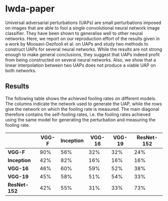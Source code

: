 # lwda-paper

Universal adversarial perturbations (UAPs) are small perturbations imposed on images that are able to fool a single convolutional neural network image classifier. They have been shown to generalise well to other neural networks. Here, we report on our reproduction effort of the results given in a work by Moosavi-Dezfooli et al. on UAPs and study two methods to construct UAPs for several neural networks. While the results are not strong enough to make general conclusions, they suggest that UAPs indeed profit from being constructed on several neural networks. Also, we show that a linear interpolation between two UAPs does not produce a viable UAP on both networks.

## Results

The following table shows the achieved fooling rates on different models.
The columns indicate the network used to generate the UAP, while the rows give the network on which the fooling rate is measured. The main diagonal therefore contains the self-fooling rates, i.e. the fooling rates achieved using the same model for generating the perturbation and measuring the fooling rate. 

|                   | VGG-F | Inception | VGG-16 | VGG-19 | ResNet-152 |
|-------------------|-----|-----|-----|-----|----|
| **VGG-F**         | 90% | 56% | 32% | 32% | 24% |
| **Inception**     | 42% | 82% | 16% | 16% | 16% |
| **VGG-16**        | 46% | 60% | 59% | 52% | 38% |
| **VGG-19**        | 45% | 58% | 51% | 54% | 33% |
| **ResNet-152**    | 42% | 55% | 31% | 33% | 73% |
